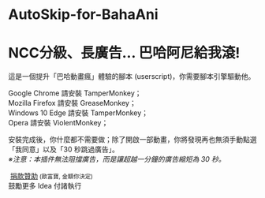 # AutoSkip-for-BahaAni
<h1>NCC分級、長廣告... 巴哈阿尼給我滾!</h1>
這是一個提升「巴哈動畫瘋」體驗的腳本 (userscript)，你需要腳本引擎驅動他。

Google Chrome 請安裝 TamperMonkey；<br />
Mozilla Firefox 請安裝 GreaseMonkey；<br />
Windows 10 Edge 請安裝 TamperMonkey；<br />
Opera 請安裝 ViolentMonkey；

安裝完成後，你什麼都不需要做；除了開啟一部動畫，你將發現再也無須手動點選「我同意」以及「30 秒跳過廣告」。<br />
<i>※注意：本插件無法阻擋廣告，而是讓超越一分鐘的廣告縮短為 30 秒。</i>
<p>
  <a href="https://payment.allpay.com.tw/Broadcaster/Donate/6D43E61922E9BA0AB7FE464E7A64E0DD" target="_blank">捐款贊助</a><small> (歐富寶, 金額你決定)</small>
  <br />鼓勵更多 Idea 付諸執行
</p>

